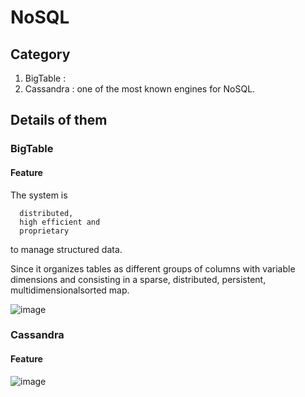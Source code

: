 # NoSQL
## Category
1. BigTable : 
2. Cassandra : one of the most known engines for NoSQL. 

## Details of them

### BigTable
#### Feature
The system is 
      
      distributed,
      high efficient and
      proprietary 
      
to manage structured data.

Since it  organizes tables as different  groups of columns 
with variable dimensions and consisting  in a sparse, distributed, persistent, multidimensionalsorted  map.

![image](https://user-images.githubusercontent.com/75050655/225528340-b48c06a1-072f-461a-a4c8-9301fe48b89c.png)

### Cassandra
#### Feature

![image](https://user-images.githubusercontent.com/75050655/225528478-18a8df9d-a200-4ffd-b80d-634132a2d44e.png)

